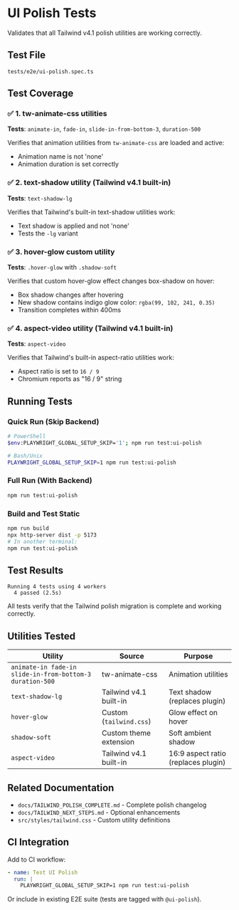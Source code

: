 # UI Polish Tests

Validates that all Tailwind v4.1 polish utilities are working correctly.

## Test File

`tests/e2e/ui-polish.spec.ts`

## Test Coverage

### ✅ 1. tw-animate-css utilities
**Tests**: `animate-in`, `fade-in`, `slide-in-from-bottom-3`, `duration-500`

Verifies that animation utilities from `tw-animate-css` are loaded and active:
- Animation name is not 'none'
- Animation duration is set correctly

### ✅ 2. text-shadow utility (Tailwind v4.1 built-in)
**Tests**: `text-shadow-lg`

Verifies that Tailwind's built-in text-shadow utilities work:
- Text shadow is applied and not 'none'
- Tests the `-lg` variant

### ✅ 3. hover-glow custom utility
**Tests**: `.hover-glow` with `.shadow-soft`

Verifies that custom hover-glow effect changes box-shadow on hover:
- Box shadow changes after hovering
- New shadow contains indigo glow color: `rgba(99, 102, 241, 0.35)`
- Transition completes within 400ms

### ✅ 4. aspect-video utility (Tailwind v4.1 built-in)
**Tests**: `aspect-video`

Verifies that Tailwind's built-in aspect-ratio utilities work:
- Aspect ratio is set to `16 / 9`
- Chromium reports as "16 / 9" string

## Running Tests

### Quick Run (Skip Backend)
```bash
# PowerShell
$env:PLAYWRIGHT_GLOBAL_SETUP_SKIP='1'; npm run test:ui-polish

# Bash/Unix
PLAYWRIGHT_GLOBAL_SETUP_SKIP=1 npm run test:ui-polish
```

### Full Run (With Backend)
```bash
npm run test:ui-polish
```

### Build and Test Static
```bash
npm run build
npx http-server dist -p 5173
# In another terminal:
npm run test:ui-polish
```

## Test Results

```
Running 4 tests using 4 workers
  4 passed (2.5s)
```

All tests verify that the Tailwind polish migration is complete and working correctly.

## Utilities Tested

| Utility | Source | Purpose |
|---------|--------|---------|
| `animate-in fade-in slide-in-from-bottom-3 duration-500` | tw-animate-css | Animation utilities |
| `text-shadow-lg` | Tailwind v4.1 built-in | Text shadow (replaces plugin) |
| `hover-glow` | Custom (`tailwind.css`) | Glow effect on hover |
| `shadow-soft` | Custom theme extension | Soft ambient shadow |
| `aspect-video` | Tailwind v4.1 built-in | 16:9 aspect ratio (replaces plugin) |

## Related Documentation

- `docs/TAILWIND_POLISH_COMPLETE.md` - Complete polish changelog
- `docs/TAILWIND_NEXT_STEPS.md` - Optional enhancements
- `src/styles/tailwind.css` - Custom utility definitions

## CI Integration

Add to CI workflow:
```yaml
- name: Test UI Polish
  run: |
    PLAYWRIGHT_GLOBAL_SETUP_SKIP=1 npm run test:ui-polish
```

Or include in existing E2E suite (tests are tagged with `@ui-polish`).
